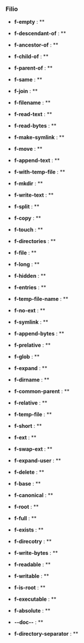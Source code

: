 ### Filio

- **f-empty** : **

- **f-descendant-of** : **

- **f-ancestor-of** : **

- **f-child-of** : **

- **f-parent-of** : **

- **f-same** : **

- **f-join** : **

- **f-filename** : **

- **f-read-text** : **

- **f-read-bytes** : **

- **f-make-symlink** : **

- **f-move** : **

- **f-append-text** : **

- **f-with-temp-file** : **

- **f-mkdir** : **

- **f-write-text** : **

- **f-split** : **

- **f-copy** : **

- **f-touch** : **

- **f-directories** : **

- **f-file** : **

- **f-long** : **

- **f-hidden** : **

- **f-entries** : **

- **f-temp-file-name** : **

- **f-no-ext** : **

- **f-symlink** : **

- **f-append-bytes** : **

- **f-prelative** : **

- **f-glob** : **

- **f-expand** : **

- **f-dirname** : **

- **f-common-parent** : **

- **f-relative** : **

- **f-temp-file** : **

- **f-short** : **

- **f-ext** : **

- **f-swap-ext** : **

- **f-expand-user** : **

- **f-delete** : **

- **f-base** : **

- **f-canonical** : **

- **f-root** : **

- **f-full** : **

- **f-exists** : **

- **f-direcotry** : **

- **f-write-bytes** : **

- **f-readable** : **

- **f-writable** : **

- **f-is-root** : **

- **f-executable** : **

- **f-absolute** : **

- **--doc--** : **

- **f-directory-separator** : **

